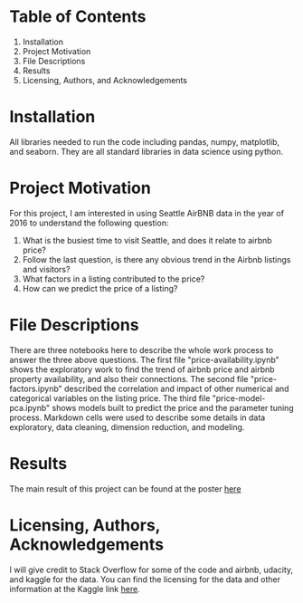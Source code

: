 # Table of Contents
1. Installation
2. Project Motivation
3. File Descriptions
4. Results
5. Licensing, Authors, and Acknowledgements

# Installation
All libraries needed to run the code including pandas, numpy, matplotlib, and seaborn. They are all standard libraries in data science using python.

# Project Motivation
For this project, I am interested in using Seattle AirBNB data in the year of 2016 to understand the following question:
1. What is the busiest time to visit Seattle, and does it relate to airbnb price?
2. Follow the last question, is there any obvious trend in the Airbnb listings and visitors?
3. What factors in a listing contributed to the price?
4. How can we predict the price of a listing?
# File Descriptions
There are three notebooks here to describe the whole work process to answer the three above questions. The first file "price-availability.ipynb" shows the exploratory work to find the trend of airbnb price and airbnb property availability, and also their connections. The second file "price-factors.ipynb" described the correlation and impact of other numerical and categorical variables on the listing price. The third file "price-model-pca.ipynb" shows models built to predict the price and the parameter tuning process. Markdown cells were used to describe some details in data exploratory, data cleaning, dimension reduction, and modeling.
# Results
The main result of this project can be found at the poster [here](https://medium.com/@tplusd2897/looking-into-airbnb-price-in-seattle-a157264027b7)
# Licensing, Authors, Acknowledgements
I will give credit to Stack Overflow for some of the code and airbnb, udacity, and kaggle for the data. 
You can find the licensing for the data and other information at the Kaggle link [here](https://www.kaggle.com/airbnb/seattle/data).
